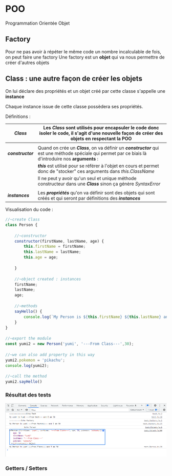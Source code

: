 # POO

Programmation Orientée Objet

## Factory

Pour ne pas avoir à répéter le même code un nombre incalculable de fois, on peut faire une factory
Une factory est un **objet** qui va nous permettre de créer d'autres objets

## Class : une autre façon de créer les objets

On lui déclare des propriétés et un objet créé par cette classe s'appelle une **instance**

Chaque instance issue de cette classe possèdera ses propriétés.

Définitions :

| ***Class*** | Les ***Class*** sont utilisés pour encapsuler le code donc isoler le code, il s'agit d'une nouvelle façon de créer des objets en respectant la POO |
| -- | -- |
|||
| ***constructor*** | Quand on crée un ***Class***, on va définir un ***constructor*** qui est une méthode spéciale qui permet par ce biais là d'introduire nos **arguments** :   |
||***this*** est utilisé pour se référer à l'objet en cours et permet donc de "stocker" ces arguments dans *this.ClassName*|
||Il ne peut y avoir qu'un seul et unique méthode constructeur dans une ***Class*** sinon ça génère *SyntaxError*|
|||
| ***instances*** | Les ***propriétés*** qu'on va définir sont des objets qui sont créés et qui seront par définitions des ***instances*** |


Visualisation du code  :

```js
//~create Class
class Person {

    //~constructor
    constructor(firstName, lastName, age) {
        this.firstName = firstName;
        this.lastName = lastName;
        this.age = age;

    }

    //~object created : instances
    firstName;
    lastName;
    age;

    //~methods
    sayHello() {
        console.log(`My Person is ${this.firstName} ${this.lastName} and I am ${this.age}`);
    }
}

//~export the module
const yumi2 = new Person('yumi', '---From Class---',30);

//~we can also add property in this way
yumi2.pokemon = 'pikachu';
console.log(yumi2);

//~call the method
yumi2.sayHello()


```

### Résultat des tests

![](./POO.png)

### Getters / Setters
